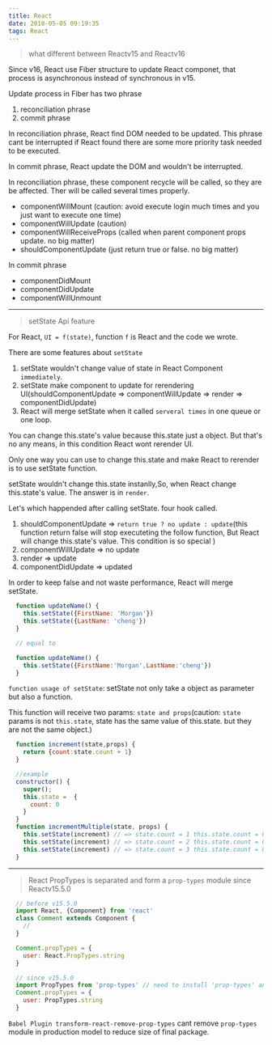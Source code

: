 ```yaml
---
title: React
date: 2018-05-05 09:19:35
tags: React
---
```


> what different between Reactv15 and Reactv16

Since v16, React use Fiber structure to update React componet, that process is asynchronous instead of synchronous in v15.

Update process in Fiber has two phrase
1.  reconciliation phrase 
2.  commit phrase 

In reconciliation phrase, React find DOM needed to be updated. This phrase cant be interrupted if React found there are some more priority task needed to be executed.

In commit phrase, React update the DOM and wouldn't be interrupted.

In reconciliation phrase, these component recycle will be called, so they are be affected. Ther will be called several times properly.
* componentWillMount (caution: avoid execute login much times and you just want to execute one time)
* componentWillUpdate (caution)
* componentWillReceiveProps (called when parent component props update. no big matter)
* shouldComponentUpdate (just return true or false. no big matter)

In commit phrase
* componentDidMount
* componentDidUpdate
* componentWillUnmount

---

> setState Api feature

For React, `UI = f(state)`, function `f` is React and the code we wrote.

There are some features about `setState`
1. setState wouldn't change value of state in React Component `immediately`.
2. setState make component to update for rerendering UI(shouldComponentUpdate => componentWillUpdate => render => componentDidUpdate)
3. React will merge setState when it called `serveral times` in one queue or one loop.

You can change this.state's value because this.state just a object. But that's no any means, in this condition React wont rerender UI.

Only one way you can use to change this.state and make React to rerender is to use setState function.

setState wouldn't change this.state instanlly,So, when React change this.state's value. The answer is in `render`.

Let's which happended after calling setState. four hook called.

1. shouldComponentUpdate => `return true ? no update : update`(this function return false will stop executeting the follow function, But React will change this.state's value. This condition is so special )
2. componentWillUpdate => no update
3. render => update
4. componentDidUpdate => updated

In order to keep false and not waste performance, React will merge setState.

```javascript
  function updateName() {
    this.setState({FirstName: 'Morgan'})
    this.setState({LastName: 'cheng'})
  }

  // equal to

  function updateName() {
    this.setState({FirstName:'Morgan',LastName:'cheng'})
  }

````

`function usage of setState`: setState not only take a object as parameter but also a function.

This function will receive two params: `state and props`(caution: `state` params is not `this.state`, state has the same value of this.state. but they are not the same object.)

```javascript
  function increment(state,props) {
    return {count:state.count + 1}
  }

  //example
  constructor() {
    super();
    this.state =  {
      count: 0
    }
  }
  function incrementMultiple(state, props) {
    this.setState(increment) // => state.count = 1 this.state.count = 0
    this.setState(increment) // => state.count = 2 this.state.count = 0
    this.setState(increment) // => state.count = 3 this.state.count = 0
  }
```

---

> React PropTypes is separated and form a `prop-types` module since Reactv15.5.0

```javascript
  // before v15.5.0
  import React, {Component} from 'react'
  class Comment extends Component {
    //
  }

  Comment.propTypes = {
    user: React.PropTypes.string
  }

  // since v15.5.0
  import PropTypes from 'prop-types' // need to install 'prop-types' and then import it.
  Comment.propTypes = {
    user: PropTypes.string
  }
```

`Babel Plugin transform-react-remove-prop-types` cant remove `prop-types` module in production model to reduce size of final package.





